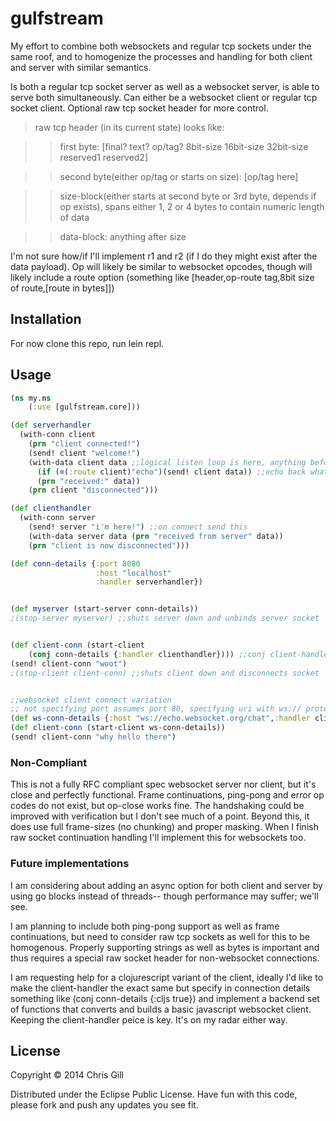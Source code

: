 # gulfstream

My effort to combine both websockets and regular tcp sockets under the same roof, and to homogenize the processes and handling for both client and server with similar semantics.

Is both a regular tcp socket server as well as a websocket server, is able to serve both simultaneously.
Can either be a websocket client or regular tcp socket client. Optional raw tcp socket header for more control.


> raw tcp header (in its current state) looks like: 

>> first byte: [final? text? op/tag? 8bit-size 16bit-size 32bit-size reserved1 reserved2]

>> second byte(either op/tag or starts on size): [op/tag here]

>> size-block(either starts at second byte or 3rd byte, depends if op exists), spans either 1, 2 or 4 bytes to contain numeric length of data

>> data-block: anything after size


I'm not sure how/if I'll implement r1 and r2 (if I do they might exist after the data payload). Op will likely be similar to websocket opcodes, though will likely include a route option (something like [header,op-route tag,8bit size of route,[route in bytes]])



## Installation

For now clone this repo, run lein repl.

## Usage

```clojure
(ns my.ns
    (:use [gulfstream.core]))

(def serverhandler
  (with-conn client
    (prn "client connected!")
    (send! client "welcome!")
    (with-data client data ;;logical listen loop is here, anything before is just when initially connected, after is when disconnected
      (if (=(:route client)"echo")(send! client data)) ;;echo back whatever client sent, only if connected at echo route (currently websockets only handle routes)
      (prn "received:" data))
    (prn client "disconnected")))

(def clienthandler
  (with-conn server
    (send! server "i'm here!") ;;on connect send this
    (with-data server data (prn "received from server" data))
    (prn "client is now disconnected")))

(def conn-details {:port 8080
                   :host "localhost"
                   :handler serverhandler})


(def myserver (start-server conn-details))
;(stop-server myserver) ;;shuts server down and unbinds server socket


(def client-conn (start-client 
	(conj conn-details {:handler clienthandler}))) ;;conj client-handler to replace server-handler functions
(send! client-conn "woot")
;(stop-client client-conn) ;;shuts client down and disconnects socket


;;websocket client connect variation
;; not specifying port assumes port 80, specifying uri with ws:// protocol and optional route will start a websocket client, alternatively specify regular ip/domain with {:ws? true}
(def ws-conn-details {:host "ws://echo.websocket.org/chat",:handler clienthandler}) ;;translates to a websocket client with route: chat
(def client-conn (start-client ws-conn-details))
(send! client-conn "why hello there")
```

### Non-Compliant

This is not a fully RFC compliant spec websocket server nor client, but it's close and perfectly functional. Frame continuations, ping-pong and error op codes do not exist, but op-close works fine. The handshaking could be improved with verification but I don't see much of a point. Beyond this, it does use full frame-sizes (no chunking) and proper masking. When I finish raw socket continuation handling I'll implement this for websockets too.

### Future implementations

I am considering about adding an async option for both client and server by using go blocks instead of threads-- though performance may suffer; we'll see.

I am planning to include both ping-pong support as well as frame continuations, but need to consider raw tcp sockets as well for this to be homogenous. Properly supporting strings as well as bytes is important and thus requires a special raw socket header for non-websocket connections.

I am requesting help for a clojurescript variant of the client, ideally I'd like to make the client-handler the exact same but specify in connection details something like (conj conn-details {:cljs true}) and implement a backend set of functions that converts and builds a basic javascript websocket client. Keeping the client-handler peice is key. It's on my radar either way.

## License

Copyright © 2014 Chris Gill

Distributed under the Eclipse Public License.
Have fun with this code, please fork and push any updates you see fit. 
